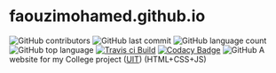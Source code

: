 # faouzimohamed.github.io  
![GitHub contributors](https://img.shields.io/github/contributors/faouzimohamed/faouzimohamed.github.io?logo=github&style=plastic)  ![GitHub last commit](https://img.shields.io/github/last-commit/faouzimohamed/faouzimohamed.github.io?color=%23952&style=plastic)  ![GitHub language count](https://img.shields.io/github/languages/count/faouzimohamed/faouzimohamed.github.io?color=%23382&style=plastic)  ![GitHub top language](https://img.shields.io/github/languages/top/faouzimohamed/faouzimohamed.github.io?color=%23379&style=plastic) <a href="https://travis-ci.org/github/faouziMohamed/faouzimohamed.github.io"><img src="https://travis-ci.org/faouziMohamed/faouzimohamed.github.io.svg?branch=master" alt="Travis ci Build"/></a>  <a href="https://app.codacy.com/manual/faouziMohamed/faouzimohamed.github.io/dashboard?bid=18431114">[![Codacy Badge](https://api.codacy.com/project/badge/Grade/7d4850c2b30140fd854393efb5695f58)](https://app.codacy.com/manual/faouziMohamed/faouzimohamed.github.io?utm_source=github.com&utm_medium=referral&utm_content=faouziMohamed/faouzimohamed.github.io&utm_campaign=Badge_Grade_Dashboard)</a>  ![GitHub](https://img.shields.io/github/license/faouzimohamed/faouzimohamed.github.io?logo=gnu&logoColor=%232f2&style=plastic)
A website for my College project ([UIT](https://www.uit.ac.ma/)) (HTML+CSS+JS)

